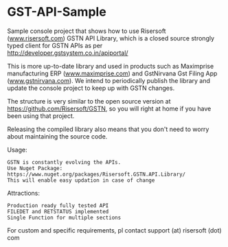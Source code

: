 # GST-API-Sample
Sample console project that shows how to use Risersoft (www.risersoft.com) GSTN API Library, which is a closed source strongly typed client for GSTN APIs as per http://developer.gstsystem.co.in/apiportal/

This is more up-to-date library and used in products such as Maximprise manufacturing ERP (www.maximprise.com) and GstNirvana Gst Filing App (www.gstnirvana.com).
We intend to periodically publish the library and update the console project to keep up with GSTN changes.

The structure is very similar to the open source version at https://github.com/Risersoft/GSTN, so you will right at home if you have been using that project.

Releasing the compiled library also means that you don't need to worry about maintaining the source code.

Usage:

    GSTN is constantly evolving the APIs.
    Use Nuget Package: https://www.nuget.org/packages/Risersoft.GSTN.API.Library/
    This will enable easy updation in case of change

Attractions:
    
    Production ready fully tested API
    FILEDET and RETSTATUS implemented
    Single Function for multiple sections
    
For custom and specific requirements, pl contact support (at) risersoft (dot) com
